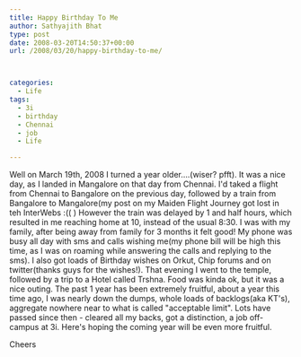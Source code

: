 ```yaml
---
title: Happy Birthday To Me
author: Sathyajith Bhat
type: post
date: 2008-03-20T14:50:37+00:00
url: /2008/03/20/happy-birthday-to-me/



categories:
  - Life
tags:
  - 3i
  - birthday
  - Chennai
  - job
  - Life

---
```

Well on March 19th, 2008 I turned a year older&#8230;.(wiser? pfft). It was a nice day, as I landed in Mangalore on that day from Chennai. I'd taked a flight from Chennai to Bangalore on the previous day, followed by a train from Bangalore to Mangalore(my post on my Maiden Flight Journey got lost in teh InterWebs :(( ) However the train was delayed by 1 and half hours, which resulted in me reaching home at 10, instead of the usual 8:30. I was with my family, after being away from family for 3 months it felt good! My phone was busy all day with sms and calls wishing me(my phone bill will be high this time, as I was on roaming while answering the calls and replying to the sms). I also got loads of Birthday wishes on Orkut, Chip forums and on twitter(thanks guys for the wishes!). That evening I went to the temple, followed by a trip to a Hotel called Trshna. Food was kinda ok, but it was a nice outing. The past 1 year has been extremely fruitful, about a year this time ago, I was nearly down the dumps, whole loads of backlogs(aka KT's), aggregate nowhere near to what is called "acceptable limit". Lots have passed since then - cleared all my backs, got a distinction, a job off-campus at 3i. Here's hoping the coming year will be even more fruitful.

Cheers
